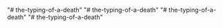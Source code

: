 "# the-typing-of-a-death" 
"# the-typing-of-a-death" 
"# the-typing-of-a-death" 
"# the-typing-of-a-death" 
